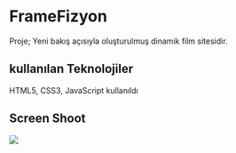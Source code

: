 <h1> FrameFizyon </h1>

Proje; Yeni bakış açısıyla oluşturulmuş dinamik film sitesidir.

<h2> kullanılan Teknolojiler</h2>

HTML5, CSS3, JavaScript kullanıldı

<h2> Screen Shoot</h2>

![](proje.gif)



